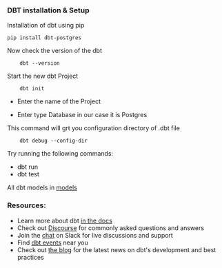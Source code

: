### DBT installation &  Setup

Installation of dbt using pip 
    
    pip install dbt-postgres

Now check the version of the dbt 

        dbt --version


Start the new dbt Project

        dbt init

-   Enter the name of the Project

-   Enter type Database in our case it is Postgres 

This command will grt you configuration directory of .dbt file

        dbt debug --config-dir



Try running the following commands:
- dbt run
- dbt test

All dbt models in [models](/models)


### Resources:
- Learn more about dbt [in the docs](https://docs.getdbt.com/docs/introduction)
- Check out [Discourse](https://discourse.getdbt.com/) for commonly asked questions and answers
- Join the [chat](https://community.getdbt.com/) on Slack for live discussions and support
- Find [dbt events](https://events.getdbt.com) near you
- Check out [the blog](https://blog.getdbt.com/) for the latest news on dbt's development and best practices
